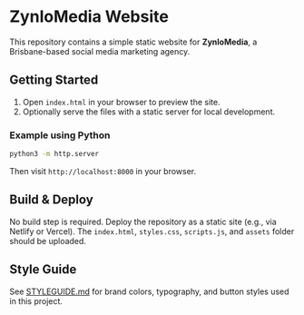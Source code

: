# ZynloMedia Website

This repository contains a simple static website for **ZynloMedia**, a Brisbane-based social media marketing agency.

## Getting Started

1. Open `index.html` in your browser to preview the site.
2. Optionally serve the files with a static server for local development.

### Example using Python
```bash
python3 -m http.server
```
Then visit `http://localhost:8000` in your browser.

## Build & Deploy
No build step is required. Deploy the repository as a static site (e.g., via Netlify or Vercel). The `index.html`, `styles.css`, `scripts.js`, and `assets` folder should be uploaded.

## Style Guide
See [STYLEGUIDE.md](STYLEGUIDE.md) for brand colors, typography, and button styles used in this project.
